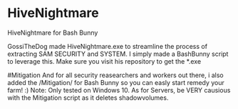 # HiveNightmare
HiveNightmare for Bash Bunny

GossiTheDog made HiveNightmare.exe to streamline the process of extracting SAM SECURITY and SYSTEM. I simply made a BashBunny script to leverage this.
Make sure you visit his repository to get the *.exe

#Mitigation
And for all security reasearchers and workers out there, i also added the /Mitigation/ for Bash Bunny so you can easly start remedy your farm! :)
Note: Only tested on Windows 10. As for Servers, be VERY causious with the Mitigation script as it deletes shadowvolumes.
